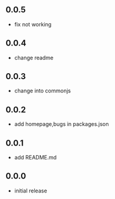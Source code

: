 <!--
 * @Description: 
 * @Author: GuoQin
 * @Date: 2019-10-21 23:00:26
 * @LastEditors: GuoQin
 * @LastEditTime: 2019-10-22 11:02:05
 -->
## 0.0.5
* fix not working
## 0.0.4
* change readme
## 0.0.3
* change into commonjs
## 0.0.2
* add homepage,bugs in packages.json
## 0.0.1
* add README.md
## 0.0.0
* initial release